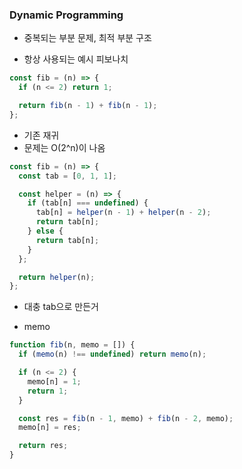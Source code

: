 ### Dynamic Programming

- 중복되는 부분 문제, 최적 부분 구조

- 항상 사용되는 예시 피보나치

```js
const fib = (n) => {
  if (n <= 2) return 1;

  return fib(n - 1) + fib(n - 1);
};
```

- 기존 재귀
- 문제는 O(2^n)이 나옴

```js
const fib = (n) => {
  const tab = [0, 1, 1];

  const helper = (n) => {
    if (tab[n] === undefined) {
      tab[n] = helper(n - 1) + helper(n - 2);
      return tab[n];
    } else {
      return tab[n];
    }
  };

  return helper(n);
};
```

- 대충 tab으로 만든거

- memo

```js
function fib(n, memo = []) {
  if (memo(n) !== undefined) return memo(n);

  if (n <= 2) {
    memo[n] = 1;
    return 1;
  }

  const res = fib(n - 1, memo) + fib(n - 2, memo);
  memo[n] = res;

  return res;
}
```
